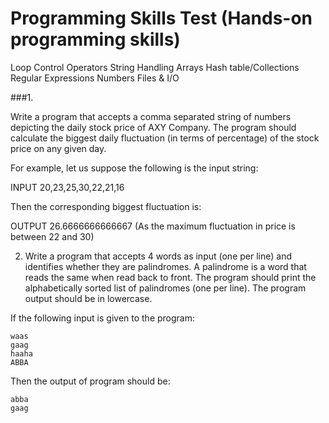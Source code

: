 Programming Skills Test (Hands-on programming skills)
=============

  Loop Control
  Operators
  String Handling
  Arrays
  Hash table/Collections
  Regular Expressions
  Numbers
  Files & I/O

  ###1. 
  
  Write a program that accepts a comma separated string of numbers depicting the daily stock price of AXY Company. The program should calculate the biggest daily fluctuation (in terms of percentage) of the stock price on any given day.

  For example, let us suppose the following is the input string:

  INPUT
  20,23,25,30,22,21,16

  Then the corresponding biggest fluctuation is:

  OUTPUT
  26.6666666666667 (As the maximum fluctuation in price is between 22 and 30)


  2. Write a program that accepts 4 words as input (one per line) and identifies whether they are palindromes. A palindrome is a word that reads the same when read back to front. The program should print the alphabetically sorted list of palindromes (one per line). The program output should be in lowercase.
  
  If the following input is given to the program:

    waas
    gaag
    haaha
    ABBA

  Then the output of program should be:

    abba
    gaag

